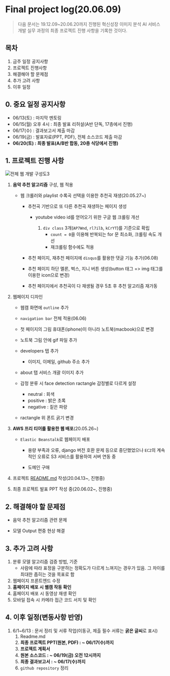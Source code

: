 # Final project log(20.06.09)

> 다음 문서는 19.12.09~20.06.20까지 진행된 혁신성장 이미지 분석 AI 서비스 개발 실무 과정의 최종 프로젝트 진행 사항을 기록한 것이다.



## 목차

1. 금주 일정 공지사항
2. 프로젝트 진행사항
3. 해결해야 할 문제점
4. 추가 고려 사항
5. 이후 일정



## 0. 중요 일정 공지사항

- 06/13(토) : 마지막 멘토링 
- 06/15(월)  오후 4시 : 최종 발표 리허설(A반 단독, 17층에서 진행)
- 06/17(수) : 결과보고서 제출 마감
- 06/19(금) : 발표자료(PPT, PDF), 전체 소스코드 제출 마감
- **06/20(토) : 최종 발표(A/B반 합동, 20층 식당에서 진행)**





## 1. 프로젝트 진행 사항

![전체 웹 개발 구성도3](https://user-images.githubusercontent.com/58945760/83759686-e41f5380-a6ae-11ea-87ad-7721c1eeb9d1.PNG)

1. **음악 추천 알고리즘** 구성, 웹 적용

   - 웹 크롤러와 playlist 수록곡 선택을 이용한 추천곡 재생(20.05.27~)

     - 추천곡 기반으로 또 다른 추천곡 재생하는 페이지 생성

       - youtube video id를 얻어오기 위한 구글 웹 크롤링 개선

         1. `div class` 3개(`AP7Wnd`, `rl7ilb`, `kCrYT`)를 기준으로 확립 
            - `count = 0`을 이용해 반복되는 for 문 최소화, 크롤링 속도 개선
            - 재크롤링 함수에도 적용


     - 추천 페이지, 재추천 페이지에 `disqus`를 활용한 댓글 기능 추가(06.08)
     - 추천 페이지 하단 멜론, 벅스, 지니 버튼 생성(button 태그 => img 태그를 이용한 icon으로 변경)
     - 추천 페이지에서 추천곡이 다 재생될 경우 5초 후 추천 알고리즘 재가동

2. 웹페이지 디자인

   - 웹캠 화면에 `outline` 추가

   - `navigation bar` 전체 적용(06.06)

   - 첫 페이지의 그림 휴대폰(iphone)이 아니라 노트북(macbook)으로 변경

   - 노트북 그림 안에 gif 파일 추가

   - developers 탭 추가

     - 이미지, 이메일, github 주소 추가

   - about 탭 서비스 개괄 이미지 추가

   - 감정 분류 시 face detection ractangle 감정별로 다르게 설정

     - neutral :  회색
     - positive : 밝은 초록
     - negative : 짙은 파랑

   - ractangle 위 폰트 굵기 변경

     

3. **AWS 프리 티어를 활용한 웹 배포**(20.05.26~)

   - `Elastic Beanstalk`로 웹페이지 배포

     - 용량 부족과 오류, django 버전 호환 문제 등으로 중단했었으나 `EC2`의 계속적인 오류로 S3 서비스를 활용하여 서버 연동 중

     - 도메인 구매 

       

4. 프로젝트 [README.md](https://github.com/dannylee93/Emotion-Recognition/blob/master/README.md#emotion-recognition) 작성(20.04.13~, 진행중)

5. 최종 프로젝트 발표 PPT 작성 중(20.06.02~, 진행중)



## 2. 해결해야 할 문제점

- 음악 추천 알고리즘 관련 문제

- 모델 Output 편중 현상 해결

  


## 3. 추가 고려 사항

1. 분류 모델 알고리즘 검증 방법, 기준
   - 사람에 따라 표정을 구분하는 정확도가 다르게 느껴지는 경우가 있음. 그 차이를 최대한 좁히는 것을 목표로 함
2. 웹페이지 프론트엔드 수정
3. **홈페이지 배포 시 웹캠 작동 확인**
4. 홈페이지 배포 시 동영상 재생 확인
5. 모바일 접속 시 카메라 접근 코드 서치 및 확인



## 4. 이후 일정(변동사항 반영)

1. 6/1~6/13 : 문서 정리 및 서류 작업(이동규, 제출 필수 서류는 **굵은 글씨**로 표시)
   1. Readme.md
   2. **최종 프로젝트 PPT(원본, PDF) : ~ 06/17(수)까지**
   3. **프로젝트 계획서**
   4. **원본 소스코드 :  ~ 06/19(금) 오전 12시까지**
   5. **최종 결과보고서 : ~ 06/17(수)까지**
   6. `github repository` 정리